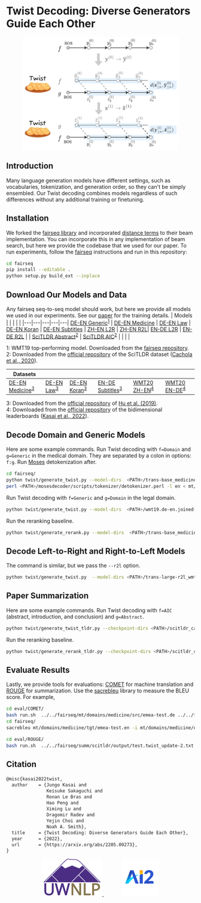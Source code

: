 # Twist Decoding: Diverse Generators Guide Each Other

<p align="center">
<img src="https://github.com/jungokasai/twist_decoding/blob/main/figs/twist_decoding.png" height="300" alt="twist_decoding">
</p>

## Introduction
Many language generation models have different settings, such as vocabularies, tokenization, and generation order, so they can't be simply ensembled. Our Twist decoding combines models regardless of such differences without any additional training or finetuning.

## Installation
We forked the [fairseq library](https://github.com/pytorch/fairseq) and incorporated [distance terms](https://github.com/jungokasai/twist_decoding/blob/main/fairseq/fairseq/sequence_twist_generator.py#L236) to their beam implementation.
You can incorporate this in any implementation of beam search, but here we provide the codebase that we used for our paper.
To run experiments, follow the [fairseq](https://github.com/pytorch/fairseq) instructions and run in this repository:
```bash
cd fairseq
pip install --editable .
python setup.py build_ext --inplace
```
## Download Our Models and Data
Any fairseq seq-to-seq model should work, but here we provide all models we used in our experiments. See our [paper]() for the training details.
| Models | | | | |
|---|---|---|---|---|
[DE-EN Generic](https://arkdata.cs.washington.edu/twist/domains/wmt19.de-en.joined-dict.tar.gz)<sup>[1](#footnote1)</sup> | [DE-EN Medicine](https://arkdata.cs.washington.edu/twist/domains/trans-base_medicine-de-en.tar.gz) | [DE-EN Law](https://arkdata.cs.washington.edu/twist/domains/trans-base_law-de-en.tar.gz) | [DE-EN Koran](https://arkdata.cs.washington.edu/twist/domains/trans-base_koran-de-en.tar.gz)  | [DE-EN Subtitles](https://arkdata.cs.washington.edu/twist/domains/trans-base_subtitles-de-en.tar.gz) |
[ZH-EN L2R](https://arkdata.cs.washington.edu/twist/l2r-r2l/trans-large-l2r_wmt20-zh-en.tar.gz) | [ZH-EN R2L](https://arkdata.cs.washington.edu/twist/l2r-r2l/trans-large-r2l_wmt20-zh-en.tar.gz)| [EN-DE L2R](https://arkdata.cs.washington.edu/twist/l2r-r2l/trans-large-l2r_wmt20-en-de.tar.gz) | [EN-DE R2L](https://arkdata.cs.washington.edu/twist/l2r-r2l/trans-large-r2l_wmt20-en-de.tar.gz) | |
[SciTLDR Abstract](https://arkdata.cs.washington.edu/twist/scitldr/scitldr_bart.tldr-ao.tar.gz)<sup>[2](#footnote2)</sup> | [SciTLDR AIC](https://arkdata.cs.washington.edu/twist/scitldr/scitldr_catts-xsum.tldr-aic.tar.gz)<sup>[2](#footnote2)</sup>  | | | |

<a name="footnote1">1</a>: WMT19 top-performing model. Downloaded from the [fairseq repository](https://github.com/pytorch/fairseq/tree/main/examples/wmt19).</br>
<a name="footnote2">2</a>: Downloaded from the [official repository](https://github.com/allenai/scitldr) of the SciTLDR dataset ([Cachola et al., 2020](https://arxiv.org/abs/2004.15011)).


| Datasets | | | | | |
|---|---|---|---|---|---|
[DE-EN Medicine](https://arkdata.cs.washington.edu/twist/domains/medicine-de-en_data.tar.gz)<sup>[3](#footnote3)</sup> | [DE-EN Law](https://arkdata.cs.washington.edu/twist/domains/law-de-en_data.tar.gz)<sup>[3](#footnote3)</sup> | [DE-EN Koran](https://arkdata.cs.washington.edu/twist/domains/koran-de-en_data.tar.gz)<sup>[3](#footnote3)</sup> | [EN-DE Subtitles](https://arkdata.cs.washington.edu/twist/domains/subtitles-de-en_data.tar.gz)<sup>[3](#footnote3)</sup> | [WMT20 ZH-EN](https://arkdata.cs.washington.edu/billboard/wmt20-zh-en/data/wmt20-zh-en_bpe32k.tar.gz)<sup>[4](#footnote4)</sup> | [WMT20 EN-DE](https://arkdata.cs.washington.edu/billboard/wmt20-en-de/data/wmt20-en-de_bpe32k.tar.gz)<sup>[4](#footnote4)</sup> |

<a name="footnote3">3</a>:  Downloaded from the [official repository](https://github.com/JunjieHu/dali) of [Hu et al. (2019)](https://arxiv.org/abs/1906.00376).</br>
<a name="footnote4">4</a>:  Downloaded from the [official repository](https://github.com/jungokasai/billboard/tree/master/baselines) of the bidimensional leaderboards ([Kasai et al., 2022](https://arxiv.org/abs/2112.04139)).

## Decode Domain and Generic Models
Here are some example commands.
Run Twist decoding with `f=Domain` and `g=Generic` in the medical domain.
They are separated by a colon in options: `f:g`.
Run [Moses](https://github.com/moses-smt/mosesdecoder) detokenization after.
```bash
cd fairseq/
python twist/generate_twist.py --model-dirs  <PATH>/trans-base_medicine-de-en/:<PATH>/wmt19.de-en.joined-dict/ --model-names model.pt:model.pt --out-file mt/domains/medicine/output/test.twist --r2l 0:0 --src-lang de --tgt-lang en --in-file mt/domains/medicine/src/emea-test.tok.de --batch-size 20 --max-updates 3 --lmd-g 0.3 --lmd-f 0.1
perl <PATH>/mosesdecoder/scripts/tokenizer/detokenizer.perl -l en < mt/domains/medicine/output/test.twist_update-2.out > mt/domains/medicine/output/test.twist_update-2.txt
```
Run Twist decoding with `f=Generic` and `g=Domain` in the legal domain.
```bash
python twist/generate_twist.py --model-dirs  <PATH>/wmt19.de-en.joined-dict/:<PATH>/trans-base_law-de-en/ --model-names model.pt:model.pt --out-file mt/domains/law/output/test.twist --r2l 0:0 --src-lang de --tgt-lang en --in-file mt/domains/law/src/acquis-test.tok.de --batch-size 20 --max-updates 3 --lmd-g 3.0 --lmd-f 0.1
```
Run the reranking baseline.
```bash
python twist/generate_rerank.py --model-dirs  <PATH>/trans-base_medicine-de-en/:<PATH>/wmt19.de-en.joined-dict/ --model-names model.pt:model.pt --out-file mt/domains/medicine/output/test.rerank.out --r2l 0:0 --src-lang de --tgt-lang en --in-file mt/domains/medicine/src/emea-test.tok.de --batch-size 20
```
## Decode Left-to-Right and Right-to-Left Models 
The command is similar, but we pass the `--r2l` option.
```bash
python twist/generate_twist.py  --model-dirs <PATH>/trans-large-r2l_wmt20-zh-en/:<PATH>/trans-large-l2r_wmt20-zh-en/ --model-names model.pt:model.pt --out-file mt/wmt/zh-en/output/test.twist --r2l 1:0 --src-lang zh --tgt-lang en --in-file mt/wmt/zh-en/src/newstest2020.zh-en.src.tok.zh --max-updates 3 --lmd-g 3.0 --lmd-f 0.1 --batch-size 20
```

## Paper Summarization
Here are some example commands.
Run Twist decoding with `f=AIC` (abstract, introduction, and conclusion) and `g=Abstract`. 
```bash
python twist/generate_twist_tldr.py --checkpoint-dirs <PATH>/scitldr_catts-xsum.tldr-aic/:<PATH>/scitldr_bart.tldr-ao/ --data-dirs summ/scitldr/SciTLDR-AIC/ctrl:summ/scitldr/SciTLDR-A/ctrl --checkpoint-files scitldr_catts-xsum.tldr-aic.pt:scitldr_bart.tldr-ao.pt --max-updates 3 --batch-size 1 --split test --beam 5 --lmd-g 3.0 --lmd-f 0.3 --batch-size 1 --out-file summ/scitldr/output/test.twist
```
Run the reranking baseline.
```bash
python twist/generate_rerank_tldr.py --checkpoint-dirs <PATH>/scitldr_catts-xsum.tldr-aic/:<PATH>/scitldr_bart.tldr-ao --data-dirs summ/scitldr/SciTLDR-AIC/ctrl:summ/scitldr/SciTLDR-A/ctrl --checkpoint-files scitldr_catts-xsum.tldr-aic.pt:scitldr_bart.tldr-ao.pt --batch-size 1 --split test --beam 5 --batch-size 1 --out-file summ/scitldr/output/test.rerank.txt
```

## Evaluate Results
Lastly, we provide tools for evaluations: [COMET](https://aclanthology.org/2020.wmt-1.101/) for machine translation and [ROUGE](https://aclanthology.org/W04-1013/) for summarization.
Use the [sacrebleu](https://github.com/mjpost/sacrebleu) library to measure the BLEU score.
For example,
```bash
cd eval/COMET/
bash run.sh  ../../fairseq/mt/domains/medicine/src/emea-test.de ../../fairseq/mt/domains/medicine/output/test.twist_update-2.txt ../../fairseq/mt/domains/medicine/tgt/emea-test.en.jsonl ../../fairseq/mt/domains/medicine/output/test.twist_update-2.comet
cd fairseq/
sacrebleu mt/domains/medicine/tgt/emea-test.en -i mt/domains/medicine/output/test.twist_update-2.txt -m bleu -b -w 4 -l de-en
```
```bash
cd eval/ROUGE/
bash run.sh  ../../fairseq/summ/scitldr/output/test.twist_update-2.txt  ../../fairseq/summ/scitldr/output/test.twist_update-2.txt    ../../fairseq/summ/scitldr/tgt/test_refs.jsonl   ../../fairseq/summ/scitldr/output/test.twist_update-2.rougeL rougeL
```

## Citation
```
@misc{kasai2022twist,
  author    = {Jungo Kasai and
               Keisuke Sakaguchi and
               Ronan Le Bras and
               Hao Peng and
               Ximing Lu and
               Dragomir Radev and
               Yejin Choi and
               Noah A. Smith},
  title     = {Twist Decoding: Diverse Generators Guide Each Other},
  year      = {2022},
  url       = {https://arxiv.org/abs/2205.09273},
}
```
<p align="center">
<a href="https://www.cs.washington.edu/research/nlp">
<img src="https://github.com/jungokasai/THumB/blob/master/figs/uwnlp_logo.png" height="100" alt="UWNLP Logo">
</a>
&nbsp;&nbsp;&nbsp;&nbsp;&nbsp;&nbsp;&nbsp;&nbsp;&nbsp;&nbsp;&nbsp;
<a href="https://allenai.org/">
<img src="https://github.com/jungokasai/THumB/blob/master/figs/ai2_logo.png" height="100" alt="AI2 Logo" style="padding-right:160">
</a>
</p>
